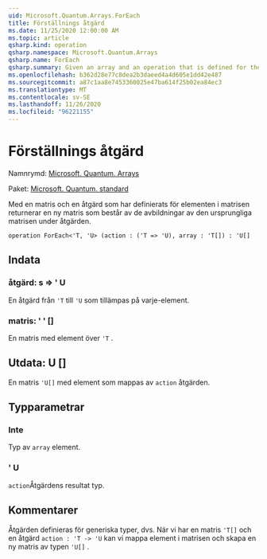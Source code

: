 ```yaml
---
uid: Microsoft.Quantum.Arrays.ForEach
title: Förställnings åtgärd
ms.date: 11/25/2020 12:00:00 AM
ms.topic: article
qsharp.kind: operation
qsharp.namespace: Microsoft.Quantum.Arrays
qsharp.name: ForEach
qsharp.summary: Given an array and an operation that is defined for the elements of the array, returns a new array that consists of the images of the original array under the operation.
ms.openlocfilehash: b362d28e77c8dea2b3daeed4a4d605e1dd42e487
ms.sourcegitcommit: a87c1aa8e7453360025e47ba614f25b02ea84ec3
ms.translationtype: MT
ms.contentlocale: sv-SE
ms.lasthandoff: 11/26/2020
ms.locfileid: "96221155"
---
```

# <a name="foreach-operation"></a>Förställnings åtgärd

Namnrymd: [Microsoft. Quantum. Arrays](xref:Microsoft.Quantum.Arrays)

Paket: [Microsoft. Quantum. standard](https://nuget.org/packages/Microsoft.Quantum.Standard)


Med en matris och en åtgärd som har definierats för elementen i matrisen returnerar en ny matris som består av de avbildningar av den ursprungliga matrisen under åtgärden.

```qsharp
operation ForEach<'T, 'U> (action : ('T => 'U), array : 'T[]) : 'U[]
```


## <a name="input"></a>Indata

### <a name="action--t--u"></a>åtgärd: s => ' U 

En åtgärd från `'T` till `'U` som tillämpas på varje-element.


### <a name="array--t"></a>matris: ' ' []

En matris med element över `'T` .



## <a name="output--u"></a>Utdata: U []

En matris `'U[]` med element som mappas av `action` åtgärden.

## <a name="type-parameters"></a>Typparametrar

### <a name="t"></a>Inte

Typ av `array` element.
### <a name="u"></a>' U

`action`Åtgärdens resultat typ.

## <a name="remarks"></a>Kommentarer

Åtgärden definieras för generiska typer, dvs. När vi har en matris `'T[]` och en åtgärd `action : 'T -> 'U` kan vi mappa element i matrisen och skapa en ny matris av typen `'U[]` .